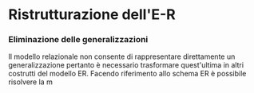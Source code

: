 
# Ristrutturazione dell'E-R
### Eliminazione delle generalizzazioni
Il modello relazionale non consente di rappresentare direttamente un generalizzazione pertanto è necessario trasformare quest'ultima in altri costrutti del modello ER.
Facendo riferimento allo schema ER è possibile risolvere la m
<!--stackedit_data:
eyJoaXN0b3J5IjpbLTIwMTI5MjUyMF19
-->